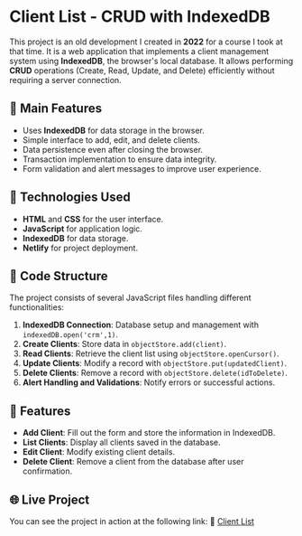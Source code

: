 # Client List - CRUD with IndexedDB

This project is an old development I created in **2022** for a course I took at that time. It is a web application that implements a client management system using **IndexedDB**, the browser's local database. It allows performing **CRUD** operations (Create, Read, Update, and Delete) efficiently without requiring a server connection.

## 📌 Main Features
- Uses **IndexedDB** for data storage in the browser.
- Simple interface to add, edit, and delete clients.
- Data persistence even after closing the browser.
- Transaction implementation to ensure data integrity.
- Form validation and alert messages to improve user experience.

## 🚀 Technologies Used
- **HTML** and **CSS** for the user interface.
- **JavaScript** for application logic.
- **IndexedDB** for data storage.
- **Netlify** for project deployment.

## 📂 Code Structure
The project consists of several JavaScript files handling different functionalities:

1. **IndexedDB Connection**: Database setup and management with `indexedDB.open('crm',1)`.
2. **Create Clients**: Store data in `objectStore.add(client)`.
3. **Read Clients**: Retrieve the client list using `objectStore.openCursor()`.
4. **Update Clients**: Modify a record with `objectStore.put(updatedClient)`.
5. **Delete Clients**: Remove a record with `objectStore.delete(idToDelete)`.
6. **Alert Handling and Validations**: Notify errors or successful actions.

## 📌 Features
- **Add Client**: Fill out the form and store the information in IndexedDB.
- **List Clients**: Display all clients saved in the database.
- **Edit Client**: Modify existing client details.
- **Delete Client**: Remove a client from the database after user confirmation.

## 🌐 Live Project
You can see the project in action at the following link:
🔗 [Client List](https://listadeclientes.netlify.app/)


